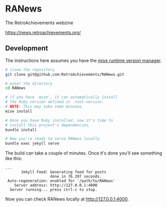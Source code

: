 # RANews

The RetroAchievements webzine

<https://news.retroachievements.org/>

## Development

The instructions here assumes you have the [mise runtime version manager](https://mise.jdx.dev/).

```bash
# clone the repository
git clone git@github.com:RetroAchievements/RANews.git

# enter the directory
cd RANews

# if you have 'mise', it can automatically install
# the Ruby version defined in .tool-version.
# NOTE: This may take some minutes.
mise install

# Once you have Ruby installed, now it's time to
# install this project's dependencies.
bundle install

# Now you're ready to serve RANews locally.
bundle exec jekyll serve
```

The build can take a couple of minutes. Once it's done you'll see something like
this:

```
...
       Jekyll Feed: Generating feed for posts
                    done in 76.297 seconds.
 Auto-regeneration: enabled for '/path/to/RANews'
    Server address: http://127.0.0.1:4000
  Server running... press ctrl-c to stop.
```

Now you can check RANews locally at <http://127.0.0.1:4000>.
